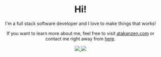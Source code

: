 <p align="center">
  <h1 align="center">Hi!</h1>
  <p align="center">I'm a full stack software developer and I love to make things that works!</p>
  <p align="center">If you want to learn more about me, feel free to visit <a href="https://atakanzen.com">atakanzen.com</a> or contact me right away from <a href="mailto:atakanzzengin@gmail.com">here</a>.</p>
</p>
<p align="center">
  <a href="https://www.linkedin.com/in/ataknz/">
    <img src="https://img.shields.io/badge/-LinkedIn-blue?style=flat-square&logo=Linkedin&logoColor=white&link=https://www.linkedin.com/in/ataknz/" />  
  </a> 
  <a href="https://twitter.com/atakanzen_/">
    <img src="https://img.shields.io/badge/-Twitter-blue?style=flat-square&logo=Twitter&logoColor=white&link=https://www.twitter.com/atakanzzengin/" />
  </a>
</p>


